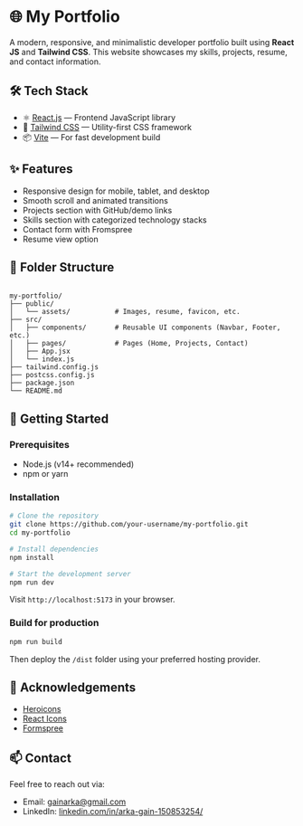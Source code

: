 
# 🌐 My Portfolio

A modern, responsive, and minimalistic developer portfolio built using **React JS** and **Tailwind CSS**. This website showcases my skills, projects, resume, and contact information.

## 🛠️ Tech Stack

- ⚛️ [React.js](https://reactjs.org/) — Frontend JavaScript library
- 🎨 [Tailwind CSS](https://tailwindcss.com/) — Utility-first CSS framework
- 📦 [Vite](https://vitejs.dev/) — For fast development build

## ✨ Features

- Responsive design for mobile, tablet, and desktop
- Smooth scroll and animated transitions
- Projects section with GitHub/demo links
- Skills section with categorized technology stacks
- Contact form with Fromspree
- Resume view option

## 📁 Folder Structure

```

my-portfolio/
├── public/
│   └── assets/           # Images, resume, favicon, etc.
├── src/
│   ├── components/       # Reusable UI components (Navbar, Footer, etc.)
│   ├── pages/            # Pages (Home, Projects, Contact)
│   ├── App.jsx
│   └── index.js
├── tailwind.config.js
├── postcss.config.js
├── package.json
└── README.md

````

## 🚀 Getting Started

### Prerequisites

- Node.js (v14+ recommended)
- npm or yarn

### Installation

```bash
# Clone the repository
git clone https://github.com/your-username/my-portfolio.git
cd my-portfolio

# Install dependencies
npm install

# Start the development server
npm run dev
````

Visit `http://localhost:5173` in your browser.



### Build for production

```bash
npm run build
```

Then deploy the `/dist` folder using your preferred hosting provider.

## 🙌 Acknowledgements

* [Heroicons](https://heroicons.com/)
* [React Icons](https://react-icons.github.io/react-icons/)
* [Formspree](https://formspree.io/) 

## 📫 Contact

Feel free to reach out via:

* Email: [gainarka@gmail.com](mailto:gainarka@gmail.com)
* LinkedIn: [linkedin.com/in/arka-gain-150853254/](https://linkedin.com/in/arka-gain-150853254/")
